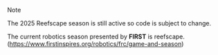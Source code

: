 > [!NOTE]
> The 2025 Reefscape season is still active so code is subject to change.

The current robotics season presented by **FIRST** is reefscape. (https://www.firstinspires.org/robotics/frc/game-and-season)
